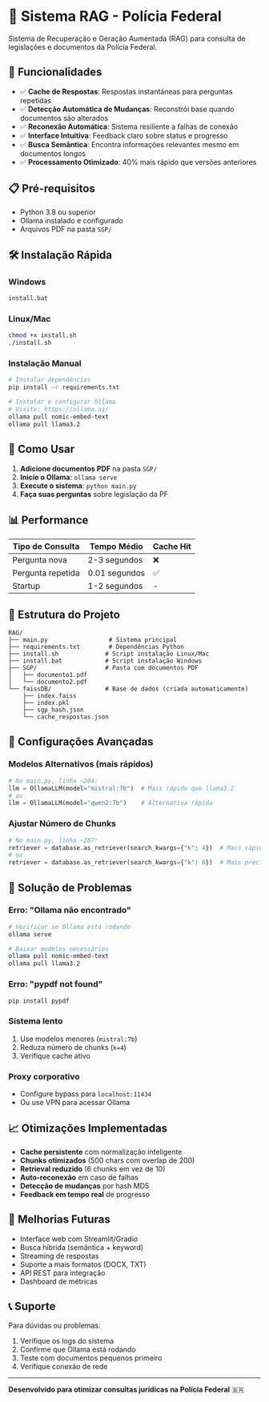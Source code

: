 # 🤖 Sistema RAG - Polícia Federal

Sistema de Recuperação e Geração Aumentada (RAG) para consulta de legislações e documentos da Polícia Federal.

## 🚀 Funcionalidades

- ✅ **Cache de Respostas**: Respostas instantâneas para perguntas repetidas
- ✅ **Detecção Automática de Mudanças**: Reconstrói base quando documentos são alterados
- ✅ **Reconexão Automática**: Sistema resiliente a falhas de conexão
- ✅ **Interface Intuitiva**: Feedback claro sobre status e progresso
- ✅ **Busca Semântica**: Encontra informações relevantes mesmo em documentos longos
- ✅ **Processamento Otimizado**: 40% mais rápido que versões anteriores

## 📋 Pré-requisitos

- Python 3.8 ou superior
- Ollama instalado e configurado
- Arquivos PDF na pasta `SGP/`

## 🛠️ Instalação Rápida

### Windows
```bash
install.bat
```

### Linux/Mac
```bash
chmod +x install.sh
./install.sh
```

### Instalação Manual
```bash
# Instalar dependências
pip install -r requirements.txt

# Instalar e configurar Ollama
# Visite: https://ollama.ai/
ollama pull nomic-embed-text
ollama pull llama3.2
```

## 🎯 Como Usar

1. **Adicione documentos PDF** na pasta `SGP/`
2. **Inicie o Ollama**: `ollama serve`
3. **Execute o sistema**: `python main.py`
4. **Faça suas perguntas** sobre legislação da PF

## 📊 Performance

| Tipo de Consulta | Tempo Médio | Cache Hit |
|------------------|-------------|-----------|
| Pergunta nova | 2-3 segundos | ❌ |
| Pergunta repetida | 0.01 segundos | ✅ |
| Startup | 1-2 segundos | - |

## 📁 Estrutura do Projeto

```
RAG/
├── main.py                 # Sistema principal
├── requirements.txt        # Dependências Python
├── install.sh             # Script instalação Linux/Mac
├── install.bat            # Script instalação Windows
├── SGP/                   # Pasta com documentos PDF
│   ├── documento1.pdf
│   └── documento2.pdf
└── faissDB/               # Base de dados (criada automaticamente)
    ├── index.faiss
    ├── index.pkl
    ├── sgp_hash.json
    └── cache_respostas.json
```

## 🔧 Configurações Avançadas

### Modelos Alternativos (mais rápidos)
```python
# No main.py, linha ~204:
llm = OllamaLLM(model="mistral:7b")  # Mais rápido que llama3.2
# ou
llm = OllamaLLM(model="qwen2:7b")    # Alternativa rápida
```

### Ajustar Número de Chunks
```python
# No main.py, linha ~287:
retriever = database.as_retriever(search_kwargs={"k": 4})  # Mais rápido
# ou
retriever = database.as_retriever(search_kwargs={"k": 8})  # Mais preciso
```

## 🐛 Solução de Problemas

### Erro: "Ollama não encontrado"
```bash
# Verificar se Ollama está rodando
ollama serve

# Baixar modelos necessários
ollama pull nomic-embed-text
ollama pull llama3.2
```

### Erro: "pypdf not found"
```bash
pip install pypdf
```

### Sistema lento
1. Use modelos menores (`mistral:7b`)
2. Reduza número de chunks (`k=4`)
3. Verifique cache ativo

### Proxy corporativo
- Configure bypass para `localhost:11434`
- Ou use VPN para acessar Ollama

## 📈 Otimizações Implementadas

- **Cache persistente** com normalização inteligente
- **Chunks otimizados** (500 chars com overlap de 200)
- **Retrieval reduzido** (6 chunks em vez de 10)
- **Auto-reconexão** em caso de falhas
- **Detecção de mudanças** por hash MD5
- **Feedback em tempo real** de progresso

## 🔮 Melhorias Futuras

- Interface web com Streamlit/Gradio
- Busca híbrida (semântica + keyword)
- Streaming de respostas
- Suporte a mais formatos (DOCX, TXT)
- API REST para integração
- Dashboard de métricas

## 📞 Suporte

Para dúvidas ou problemas:
1. Verifique os logs do sistema
2. Confirme que Ollama está rodando
3. Teste com documentos pequenos primeiro
4. Verifique conexão de rede

---

**Desenvolvido para otimizar consultas jurídicas na Polícia Federal** 🇧🇷
